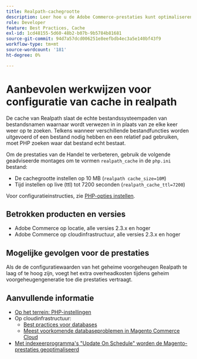 ```yaml
---
title: Realpath-cachegrootte
description: Leer hoe u de Adobe Commerce-prestaties kunt optimaliseren door de PHP readlpath-cacheconfiguratie bij te werken en aanbevolen instellingen te gebruiken.
role: Developer
feature: Best Practices, Cache
exl-id: 1cd48155-5d60-48b2-b07b-9b5784b81681
source-git-commit: 94d7a57dcd006251e8eefbdb4ec3a5e140bf43f9
workflow-type: tm+mt
source-wordcount: '181'
ht-degree: 0%

---
```


# Aanbevolen werkwijzen voor configuratie van cache in realpath

De cache van Realpath slaat de echte bestandssysteempaden van bestandsnamen waarnaar wordt verwezen in in plaats van ze elke keer weer op te zoeken. Telkens wanneer verschillende bestandfuncties worden uitgevoerd of een bestand nodig hebben en een relatief pad gebruiken, moet PHP zoeken waar dat bestand echt bestaat.

Om de prestaties van de Handel te verbeteren, gebruik de volgende geadviseerde montages om te vormen `realpath_cache` in de `php.ini` bestand:

- De cachegrootte instellen op 10 MB (`realpath cache_size=10M`)
- Tijd instellen op live (ttl) tot 7200 seconden (`realpath_cache_ttl=7200`)

Voor configuratieinstructies, zie [PHP-opties instellen](../../../installation/prerequisites/php-settings.md#how-to-set-php-options).

## Betrokken producten en versies

- Adobe Commerce op locatie, alle versies 2.3.x en hoger
- Adobe Commerce op cloudinfrastructuur, alle versies 2.3.x en hoger

## Mogelijke gevolgen voor de prestaties

Als de de configuratiewaarden van het geheime voorgeheugen Realpath te laag of te hoog zijn, voegt het extra overheadkosten tijdens geheim voorgeheugengeneratie toe die prestaties vertraagt.

## Aanvullende informatie

- [Op het terrein: PHP-instellingen](../../../performance/software.md#php-settings)
- Op cloudinfrastructuur:
   - [Best practices voor databases](database-on-cloud.md)
   - [Meest voorkomende databaseproblemen in Magento Commerce Cloud](../maintenance/resolve-database-performance-issues.md)
- [Met indexeerprogramma&#39;s &quot;Update On Schedule&quot; worden de Magento-prestaties geoptimaliseerd](../maintenance/indexer-configuration.md)
